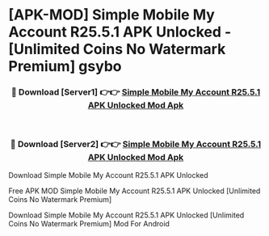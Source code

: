 # [APK-MOD] Simple Mobile My Account R25.5.1 APK Unlocked - [Unlimited Coins No Watermark Premium] gsybo



<div align="center">
<h3>🔴 Download [Server1] 👉👉 <a href="https://momento.my/?title=Simple_Mobile_My_Account_R25.5.1_APK_Unlocked">Simple Mobile My Account R25.5.1 APK Unlocked Mod Apk</a></h3><br>

<h3>🔴 Download [Server2] 👉👉 <a href="https://momento.my/?title=Simple_Mobile_My_Account_R25.5.1_APK_Unlocked">Simple Mobile My Account R25.5.1 APK Unlocked Mod Apk</a></h3>
</div>



Download Simple Mobile My Account R25.5.1 APK Unlocked 

Free APK MOD Simple Mobile My Account R25.5.1 APK Unlocked [Unlimited Coins No Watermark Premium]

Download Simple Mobile My Account R25.5.1 APK Unlocked [Unlimited Coins No Watermark Premium] Mod For Android
